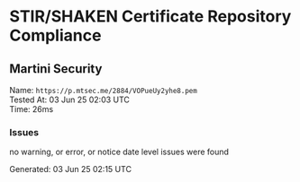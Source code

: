 # STIR/SHAKEN Certificate Repository Compliance

## Martini Security

Name: `https://p.mtsec.me/2884/VOPueUy2yhe8.pem`\
Tested At: 03 Jun 25 02:03 UTC\
Time: 26ms

### Issues

no warning, or error, or notice date level issues were found

Generated: 03 Jun 25 02:15 UTC